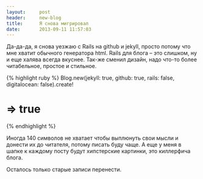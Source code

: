 ```yaml
---
layout:     post
header:     new-blog
title:      Я снова мигрировал
date:       2013-09-11 11:57:03
---
```


Да-да-да, я снова уезжаю с Rails на github и jekyll, просто потому что мне хватит обычного генератора html. Rails для блога – это слишком, ну и еще халява всегда вкуснее. Так-же сменил дизайн, надо что-то более читабельное, простое и стильное.

{% highlight ruby %}
Blog.new(jekyll: true, github: true, rails: false, digitalocean: false).create!
# => true
{% endhighlight %}

Иногда 140 символов не хватает чтобы выплюнуть свои мысли и донести их до читателя, потому писать буду чаще. А еще у меня в шапке к каждому посту будут хипстерские картинки, это киллерфича блога.

Осталось только старые записи перенести.
